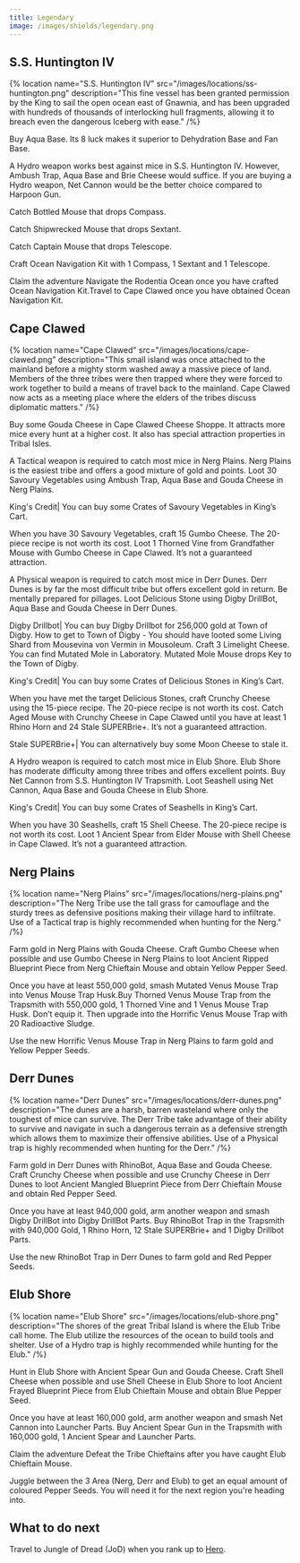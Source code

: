 ```yaml
---
title: Legendary
image: /images/shields/legendary.png
---
```


## S.S. Huntington IV

{% location
 name="S.S. Huntington IV"
 src="/images/locations/ss-huntington.png"
 description="This fine vessel has been granted permission by the King to sail the open ocean east of Gnawnia, and has been upgraded with hundreds of thousands of interlocking hull fragments, allowing it to breach even the dangerous Iceberg with ease."
/%}

Buy Aqua Base. Its 8 luck makes it superior to Dehydration Base and Fan Base.

A Hydro weapon works best against mice in S.S. Huntington IV. However, Ambush Trap, Aqua Base and Brie Cheese would suffice. If you are buying a Hydro weapon, Net Cannon would be the better choice compared to Harpoon Gun.

Catch Bottled Mouse that drops Compass.

Catch Shipwrecked Mouse that drops Sextant.

Catch Captain Mouse that drops Telescope.

Craft Ocean Navigation Kit with 1 Compass, 1 Sextant and 1 Telescope.

Claim the adventure Navigate the Rodentia Ocean once you have crafted Ocean Navigation Kit.Travel to Cape Clawed once you have obtained Ocean Navigation Kit.

## Cape Clawed

{% location
 name="Cape Clawed"
 src="/images/locations/cape-clawed.png"
 description="This small island was once attached to the mainland before a mighty storm washed away a massive piece of land. Members of the three tribes were then trapped where they were forced to work together to build a means of travel back to the mainland. Cape Clawed now acts as a meeting place where the elders of the tribes discuss diplomatic matters."
/%}

Buy some Gouda Cheese in Cape Clawed Cheese Shoppe. It attracts more mice every hunt at a higher cost. It also has special attraction properties in Tribal Isles.

A Tactical weapon is required to catch most mice in Nerg Plains. Nerg Plains is the easiest tribe and offers a good mixture of gold and points. Loot 30 Savoury Vegetables using Ambush Trap, Aqua Base and Gouda Cheese in Nerg Plains.

King's Credit| You can buy some Crates of Savoury Vegetables in King’s Cart.

When you have 30 Savoury Vegetables, craft 15 Gumbo Cheese. The 20-piece recipe is not worth its cost. Loot 1 Thorned Vine from Grandfather Mouse with Gumbo Cheese in Cape Clawed. It’s not a guaranteed attraction.

A Physical weapon is required to catch most mice in Derr Dunes. Derr Dunes is by far the most difficult tribe but offers excellent gold in return. Be mentally prepared for pillages. Loot Delicious Stone using Digby DrillBot, Aqua Base and Gouda Cheese in Derr Dunes.

Digby Drillbot| You can buy Digby Drillbot for 256,000 gold at Town of Digby. How to get to Town of Digby - You should have looted some Living Shard from Mousevina von Vermin in Mousoleum. Craft 3 Limelight Cheese. You can find Mutated Mole in Laboratory. Mutated Mole Mouse drops Key to the Town of Digby.

King's Credit| You can buy some Crates of Delicious Stones in King’s Cart.

When you have met the target Delicious Stones, craft Crunchy Cheese using the 15-piece recipe. The 20-piece recipe is not worth its cost. Catch Aged Mouse with Crunchy Cheese in Cape Clawed until you have at least 1 Rhino Horn and 24 Stale SUPERBrie+. It’s not a guaranteed attraction.

Stale SUPERBrie+| You can alternatively buy some Moon Cheese to stale it.

A Hydro weapon is required to catch most mice in Elub Shore. Elub Shore has moderate difficulty among three tribes and offers excellent points. Buy Net Cannon from S.S. Huntington IV Trapsmith. Loot Seashell using Net Cannon, Aqua Base and Gouda Cheese in Elub Shore.

King's Credit| You can buy some Crates of Seashells in King’s Cart.

When you have 30 Seashells, craft 15 Shell Cheese. The 20-piece recipe is not worth its cost.
Loot 1 Ancient Spear from Elder Mouse with Shell Cheese in Cape Clawed. It’s not a guaranteed attraction.

## Nerg Plains

{% location
 name="Nerg Plains"
 src="/images/locations/nerg-plains.png"
 description="The Nerg Tribe use the tall grass for camouflage and the sturdy trees as defensive positions making their village hard to infiltrate. Use of a Tactical trap is highly recommended when hunting for the Nerg."
/%}

Farm gold in Nerg Plains with Gouda Cheese. Craft Gumbo Cheese when possible and use Gumbo Cheese in Nerg Plains to loot Ancient Ripped Blueprint Piece from Nerg Chieftain Mouse and obtain Yellow Pepper Seed.

Once you have at least 550,000 gold, smash Mutated Venus Mouse Trap into Venus Mouse Trap Husk.Buy Thorned Venus Mouse Trap from the Trapsmith with 550,000 gold, 1 Thorned Vine and 1 Venus Mouse Trap Husk. Don’t equip it. Then upgrade into the Horrific Venus Mouse Trap with 20 Radioactive Sludge.

Use the new Horrific Venus Mouse Trap in Nerg Plains to farm gold and Yellow Pepper Seeds.

## Derr Dunes

{% location
 name="Derr Dunes"
 src="/images/locations/derr-dunes.png"
 description="The dunes are a harsh, barren wasteland where only the toughest of mice can survive. The Derr Tribe take advantage of their ability to survive and navigate in such a dangerous terrain as a defensive strength which allows them to maximize their offensive abilities. Use of a Physical trap is highly recommended when hunting for the Derr."
/%}

Farm gold in Derr Dunes with RhinoBot, Aqua Base and Gouda Cheese. Craft Crunchy Cheese when possible and use Crunchy Cheese in Derr Dunes to loot Ancient Mangled Blueprint Piece from Derr Chieftain Mouse and obtain Red Pepper Seed.

Once you have at least 940,000 gold, arm another weapon and smash Digby DrillBot into Digby DrillBot Parts. Buy RhinoBot Trap in the Trapsmith with 940,000 Gold, 1 Rhino Horn, 12 Stale SUPERBrie+ and 1 Digby Drillbot Parts.

Use the new RhinoBot Trap in Derr Dunes to farm gold and Red Pepper Seeds.

## Elub Shore

{% location
 name="Elub Shore"
 src="/images/locations/elub-shore.png"
 description="The shores of the great Tribal Island is where the Elub Tribe call home. The Elub utilize the resources of the ocean to build tools and shelter. Use of a Hydro trap is highly recommended while hunting for the Elub."
/%}

Hunt in Elub Shore with Ancient Spear Gun and Gouda Cheese. Craft Shell Cheese when possible and use Shell Cheese in Elub Shore to loot Ancient Frayed Blueprint Piece from Elub Chieftain Mouse and obtain Blue Pepper Seed.

Once you have at least 160,000 gold, arm another weapon and smash Net Cannon into Launcher Parts. Buy Ancient Spear Gun in the Trapsmith with 160,000 gold, 1 Ancient Spear and Launcher Parts.

Claim the adventure Defeat the Tribe Chieftains after you have caught Elub Chieftain Mouse.

Juggle between the 3 Area (Nerg, Derr and Elub) to get an equal amount of coloured Pepper Seeds. You will need it for the next region you're heading into.

## What to do next

Travel to Jungle of Dread (JoD) when you rank up to [Hero](/legendary-to-knight/hero).
